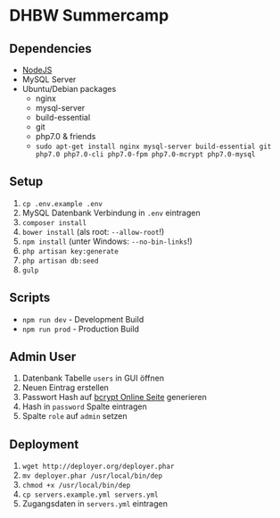 # DHBW Summercamp

## Dependencies
- [NodeJS](https://nodejs.org/en/)
- MySQL Server
- Ubuntu/Debian packages
    - nginx
    - mysql-server
    - build-essential
    - git
    - php7.0 & friends
    - `sudo apt-get install nginx mysql-server build-essential git php7.0 php7.0-cli php7.0-fpm php7.0-mcrypt php7.0-mysql`

## Setup
1. `cp .env.example .env`
2. MySQL Datenbank Verbindung in `.env` eintragen
3. `composer install`
4. `bower install` (als root: `--allow-root`!)
5. `npm install` (unter Windows: `--no-bin-links`!)
6. `php artisan key:generate`
7. `php artisan db:seed`
8. `gulp`

## Scripts
- `npm run dev` - Development Build
- `npm run prod` - Production Build

## Admin User
1. Datenbank Tabelle `users` in GUI öffnen
2. Neuen Eintrag erstellen
3. Passwort Hash auf [bcrypt Online Seite](https://www.dailycred.com/article/bcrypt-calculator) generieren
4. Hash in `password` Spalte eintragen
5. Spalte `role` auf `admin` setzen

## Deployment
1. `wget http://deployer.org/deployer.phar`
2. `mv deployer.phar /usr/local/bin/dep`
3. `chmod +x /usr/local/bin/dep`
4. `cp servers.example.yml servers.yml`
5. Zugangsdaten in `servers.yml` eintragen